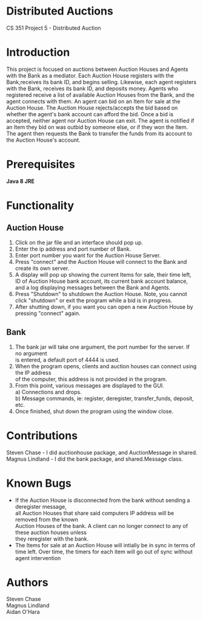 Distributed Auctions
============
CS 351 Project 5 - Distributed Auction

Introduction
============
This project is focused on auctions between Auction Houses and Agents with
the Bank as a mediator. Each Auction House registers with the Bank,receives
its bank ID, and begins selling. Likewise, each agent registers with the Bank,
receives its bank ID, and deposits money. Agents who registered receive
a list of available Auction Houses from the Bank, and the agent connects
with them. An agent can bid on an Item for sale at the Auction House.
The Auction House rejects/accepts the bid based on whether the agent's
bank account can afford the bid. Once a bid is accepted, neither agent
nor Auction House can exit. The agent is notified if an Item they bid
on was outbid by someone else, or if they won the Item. The agent then
requests the Bank to transfer the funds from its account to the Auction 
House's account.

Prerequisites
=============
**Java 8 JRE**

Functionality
=============

Auction House  
-------------  

1. Click on the jar file and an interface should pop up.
2. Enter the ip address and port number of Bank.
3. Enter port number you want for the Auction House Server.  
3. Press "connect" and the Auction House will connect to the Bank 
   and create its own server.
4. A display will pop up showing the current Items for sale, their time left,
   ID of Auction House bank account, its current bank account balance, and a 
   log displaying messages between the Bank and Agents.
5. Press "Shutdown" to shutdown the Auction House. Note, you cannot click 
   "shutdown" or exit the program while a bid is in progress.
6. After shutting down, if you want you can open a new Auction House
   by pressing "connect" again.

Bank  
----

1. The bank jar will take one argument, the port number for the server. If no argument  
is entered, a default port of 4444 is used.  
2. When the program opens, clients and auction houses can connect using the IP address  
of the computer, this address is not provided in the program.  
3. From this point, various messages are displayed to the GUI.  
a) Connections and drops.  
b) Message commands, ie: register, deregister, transfer_funds, deposit, etc.  
4. Once finished, shut down the program using the window close.


Contributions
=============
Steven Chase - I did auctionhouse package, and AuctionMessage in shared.
Magnus Lindland - I did the bank package, and shared.Message class.   


Known Bugs  
==========
* If the Auction House is disconnected from the bank without sending a deregister message,  
all Auction Houses that share said computers IP address will be removed from the known  
Auction Houses of the bank. A client can no longer connect to any of these auction houses unless  
they reregister with the bank.
* The Items for sale at an Auction House will intially be in sync in terms of time left. Over 
time, the timers for each item will go out of sync without agent intervention


Authors
=======
Steven Chase  
Magnus Lindland  
Aidan O'Hara